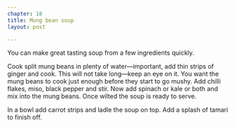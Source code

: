 ```yaml
---
chapter: 18
title: Mung bean soup
layout: post

---
```

You can make great tasting soup from a few ingredients quickly.

Cook split mung beans in plenty of water—important, add thin strips of ginger and cook. This will not take long—keep an eye on it. You want the mung beans to cook just enough before they start to go mushy. Add chilli flakes, miso, black pepper and stir. Now add spinach or kale or both and mix into the mung beans. Once wilted the soup is ready to serve.

In a bowl add carrot strips and ladle the soup on top. Add a splash of tamari to finish off.